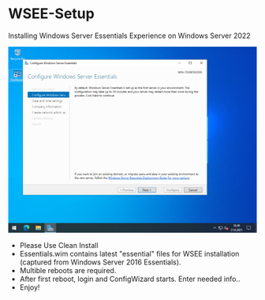 # WSEE-Setup

Installing Windows Server Essentials Experience on Windows Server 2022 

![Preview](https://github.com/XSR1/WSEE-Setup/blob/main/WSEE-Preview.png)

- Please Use Clean Install
- Essentials.wim contains latest "essential" files for WSEE installation (captured from Windows Server 2016 Essentials).
- Multible reboots are required.
- After first reboot, login and ConfigWizard starts. Enter needed info..
- Enjoy!
